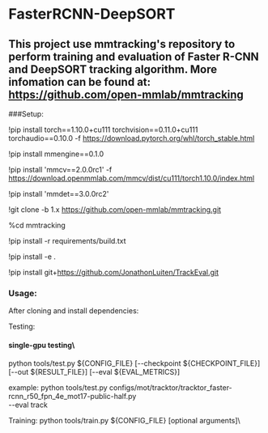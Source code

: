 # FasterRCNN-DeepSORT


## This project use mmtracking's repository to perform training and evaluation of Faster R-CNN and DeepSORT tracking algorithm. More infomation can be found at: https://github.com/open-mmlab/mmtracking

###Setup:

!pip install torch==1.10.0+cu111 torchvision==0.11.0+cu111 torchaudio==0.10.0 -f https://download.pytorch.org/whl/torch_stable.html

!pip install mmengine==0.1.0

!pip install 'mmcv==2.0.0rc1' -f https://download.openmmlab.com/mmcv/dist/cu111/torch1.10.0/index.html

!pip install 'mmdet==3.0.0rc2'

!git clone -b 1.x https://github.com/open-mmlab/mmtracking.git

%cd mmtracking

!pip install -r requirements/build.txt

!pip install -e .

!pip install git+https://github.com/JonathonLuiten/TrackEval.git

### Usage:
After cloning and install dependencies:

Testing:
#### single-gpu testing\
python tools/test.py ${CONFIG_FILE} [--checkpoint ${CHECKPOINT_FILE}] [--out ${RESULT_FILE}] [--eval ${EVAL_METRICS}]

example:
python tools/test.py configs/mot/tracktor/tracktor_faster-rcnn_r50_fpn_4e_mot17-public-half.py \
    --eval track

Training: 
python tools/train.py ${CONFIG_FILE} [optional arguments]\\


